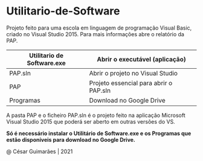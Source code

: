 # Utilitario-de-Software
Projeto feito para uma escola em linguagem de programação Visual Basic, criado no Visual Studio 2015. Para mais informações abre o relatório da PAP.

Utilitario de Software.exe | Abrir o executável (aplicação)
------------- | -------------
PAP.sln | Abrir o projeto no Visual Studio
PAP | Projeto essencial para abrir o PAP.sln
Programas | Download no Google Drive

A pasta PAP e o ficheiro PAP.sln é o projeto feito na aplicação Microsoft Visual Studio 2015 que poderá ser aberto em outras versões do VS.

**Só é necessário instalar o Utilitário de Software.exe e os Programas que estão disponiveis para download no Google Drive.**

@ César Guimarães | 2021
